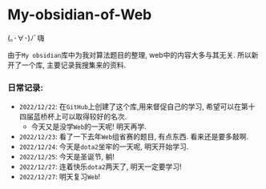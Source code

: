 # My-obsidian-of-Web
(｡･∀･)ﾉﾞ嗨

由于`My obsidian`库中为我对算法题目的整理, web中的内容大多与其无关. 所以新开了一个库, 主要记录我搜集来的资料.

### 日常记录:

- `2022/12/22`: 在`GitHub`上创建了这个库,用来督促自己的学习, 希望可以在第十四届蓝桥杯上可以取得较好的名次.
  - 今天又是没学`Web`的一天呢! 明天再学.
- `2022/12/23`: 看了一下去年`Web`组省赛的题目, 有点东西. 看来还是要多敲啊.
- `2022/12/24`: 今天是`dota2`坐牢的一天呢, 明天开始学习.
- `2022/12/25`: 今天是圣诞节, 躺!
- `2022/12/27`: 连着快乐`dota2`两天了, 明天一定要学习!
- `2022/12/27`: 明天复习`Web`!
